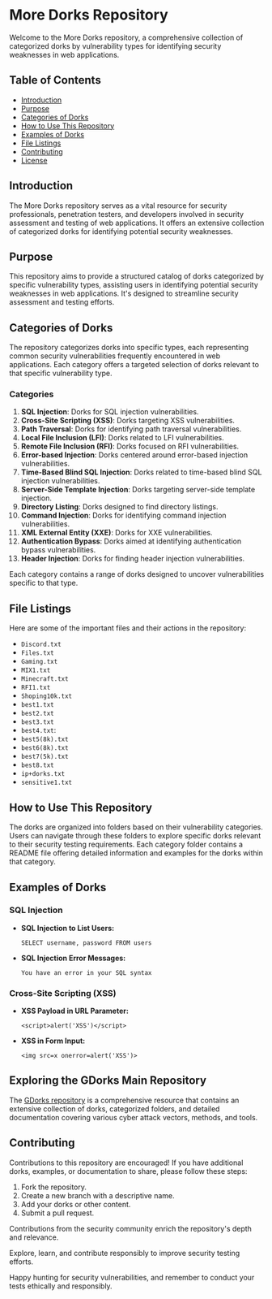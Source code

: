 # More Dorks Repository

Welcome to the More Dorks repository, a comprehensive collection of categorized dorks by vulnerability types for identifying security weaknesses in web applications.

## Table of Contents
- [Introduction](#introduction)
- [Purpose](#purpose)
- [Categories of Dorks](#categories-of-dorks)
- [How to Use This Repository](#how-to-use-this-repository)
- [Examples of Dorks](#examples-of-dorks)
- [File Listings](#file-listings)
- [Contributing](#contributing)
- [License](#license)

## Introduction

The More Dorks repository serves as a vital resource for security professionals, penetration testers, and developers involved in security assessment and testing of web applications. It offers an extensive collection of categorized dorks for identifying potential security weaknesses.

## Purpose

This repository aims to provide a structured catalog of dorks categorized by specific vulnerability types, assisting users in identifying potential security weaknesses in web applications. It's designed to streamline security assessment and testing efforts.

## Categories of Dorks

The repository categorizes dorks into specific types, each representing common security vulnerabilities frequently encountered in web applications. Each category offers a targeted selection of dorks relevant to that specific vulnerability type.

### Categories

1. **SQL Injection**: Dorks for SQL injection vulnerabilities.
2. **Cross-Site Scripting (XSS)**: Dorks targeting XSS vulnerabilities.
3. **Path Traversal**: Dorks for identifying path traversal vulnerabilities.
4. **Local File Inclusion (LFI)**: Dorks related to LFI vulnerabilities.
5. **Remote File Inclusion (RFI)**: Dorks focused on RFI vulnerabilities.
6. **Error-based Injection**: Dorks centered around error-based injection vulnerabilities.
7. **Time-Based Blind SQL Injection**: Dorks related to time-based blind SQL injection vulnerabilities.
8. **Server-Side Template Injection**: Dorks targeting server-side template injection.
9. **Directory Listing**: Dorks designed to find directory listings.
10. **Command Injection**: Dorks for identifying command injection vulnerabilities.
11. **XML External Entity (XXE)**: Dorks for XXE vulnerabilities.
12. **Authentication Bypass**: Dorks aimed at identifying authentication bypass vulnerabilities.
13. **Header Injection**: Dorks for finding header injection vulnerabilities.

Each category contains a range of dorks designed to uncover vulnerabilities specific to that type.

## File Listings

Here are some of the important files and their actions in the repository:

- `Discord.txt`
- `Files.txt`
- `Gaming.txt`
- `MIX1.txt`
- `Minecraft.txt`
- `RFI1.txt`
- `Shoping10k.txt`
- `best1.txt`
- `best2.txt`
- `best3.txt`
- `best4.txt`:
- `best5(8k).txt`
- `best6(8k).txt`
- `best7(5k).txt`
- `best8.txt`
- `ip+dorks.txt`
- `sensitive1.txt`

## How to Use This Repository

The dorks are organized into folders based on their vulnerability categories. Users can navigate through these folders to explore specific dorks relevant to their security testing requirements. Each category folder contains a README file offering detailed information and examples for the dorks within that category.

## Examples of Dorks

### SQL Injection

- **SQL Injection to List Users:**

  ```
  SELECT username, password FROM users
  ```

- **SQL Injection Error Messages:**

  ```
  You have an error in your SQL syntax
  ```

### Cross-Site Scripting (XSS)

- **XSS Payload in URL Parameter:**

  ```
  <script>alert('XSS')</script>
  ```

- **XSS in Form Input:**

  ```
  <img src=x onerror=alert('XSS')>
  ```



## Exploring the GDorks Main Repository

The [GDorks repository](https://github.com/Ishanoshada/GDorks/) is a comprehensive resource that contains an extensive collection of  dorks, categorized folders, and detailed documentation covering various cyber attack vectors, methods, and tools.


## Contributing

Contributions to this repository are encouraged! If you have additional dorks, examples, or documentation to share, please follow these steps:

1. Fork the repository.
2. Create a new branch with a descriptive name.
3. Add your dorks or other content.
4. Submit a pull request.

Contributions from the security community enrich the repository's depth and relevance.


Explore, learn, and contribute responsibly to improve security testing efforts.

Happy hunting for security vulnerabilities, and remember to conduct your tests ethically and responsibly.
